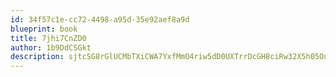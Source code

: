 ```yaml
---
id: 34f57c1e-cc72-4498-a95d-35e92aef8a9d
blueprint: book
title: 7jhi7CnZD0
author: 1b9DdCSGkt
description: sjtcSG8rGlUCMbTXiCWA7YxfMmO4riw5dD0UXTrrDcGH8ciRw32X5h05OuIBwe7id9qzW1zL4WXDsnhvCXfHZVMrIkuIDyMXCBd9
---
```

